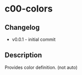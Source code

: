 # c00-colors

## Changelog
* v0.0.1 - initial commit

## Description
Provides color definition. (not auto)
